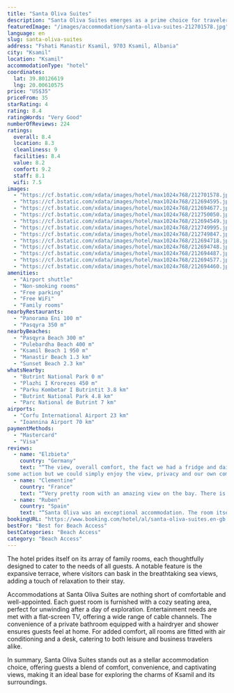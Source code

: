 ```yaml
---
title: "Santa Oliva Suites"
description: "Santa Oliva Suites emerges as a prime choice for travelers seeking comfort and convenience in Ksamil."
featuredImage: "/images/accommodation/santa-oliva-suites-212701578.jpg"
language: en
slug: santa-oliva-suites
address: "Fshati Manastir Ksamil, 9703 Ksamil, Albania"
city: "Ksamil"
location: "Ksamil"
accommodationType: "hotel"
coordinates:
  lat: 39.80126619
  lng: 20.00610575
price: "US$35"
priceFrom: 35
starRating: 4
rating: 8.4
ratingWords: "Very Good"
numberOfReviews: 224
ratings:
  overall: 8.4
  location: 8.3
  cleanliness: 9
  facilities: 8.4
  value: 8.2
  comfort: 9.2
  staff: 8.1
  wifi: 7.5
images:
  - "https://cf.bstatic.com/xdata/images/hotel/max1024x768/212701578.jpg?k=3ded312bcd28e03aaa9c8d8d55f8ceae2a737331d0e68b81a8c86072f8733141&o=&hp=1"
  - "https://cf.bstatic.com/xdata/images/hotel/max1024x768/212694595.jpg?k=7adccf100e43e99fd1f6909c4598854303107f4159774f8baf55305af0a98a08&o=&hp=1"
  - "https://cf.bstatic.com/xdata/images/hotel/max1024x768/212694677.jpg?k=66b07d47b8457a6c8c146efbcbc122cb527762791f105d7aeef082c05d253d2b&o=&hp=1"
  - "https://cf.bstatic.com/xdata/images/hotel/max1024x768/212750050.jpg?k=78bc2970502ceada76141142030dd26b7dfea1129fe0a186f368f284858d55cf&o=&hp=1"
  - "https://cf.bstatic.com/xdata/images/hotel/max1024x768/212694549.jpg?k=76824cb87ba047aa4e2def60031133f59ba17a90b85498fd6ce5438ef03eb588&o=&hp=1"
  - "https://cf.bstatic.com/xdata/images/hotel/max1024x768/212749995.jpg?k=0278eaaaa61709bd69a23022ffe2dac96e5feafc8124f9dc7e5b8b940098e97f&o=&hp=1"
  - "https://cf.bstatic.com/xdata/images/hotel/max1024x768/212749847.jpg?k=0becf95e3e6829cc8ab8208441deab6cc3bff042788fdde49d58b7043234e092&o=&hp=1"
  - "https://cf.bstatic.com/xdata/images/hotel/max1024x768/212694718.jpg?k=b233da76276c58107f4d70fb4377b418f99384e422f93f6152fdd7d7d64b3834&o=&hp=1"
  - "https://cf.bstatic.com/xdata/images/hotel/max1024x768/212694748.jpg?k=7dc40a42b46eb9d6559bc2f02191e1826c504d526b565926a1a2f78fe757051c&o=&hp=1"
  - "https://cf.bstatic.com/xdata/images/hotel/max1024x768/212694487.jpg?k=c8f3f3c72525cbd8e19c07dc195560f394118d08eae8e938b3fa10407d482ae4&o=&hp=1"
  - "https://cf.bstatic.com/xdata/images/hotel/max1024x768/212694577.jpg?k=ea4824f2b3a448b466df3b1372ba3cc77d9bbd6304116487f8d83bfe7d8d136d&o=&hp=1"
  - "https://cf.bstatic.com/xdata/images/hotel/max1024x768/212694460.jpg?k=fe101c7a04803881e71c7879a92300eed9d1b36ed9cef2333ba8df814a2df9f3&o=&hp=1"
amenities:
  - "Airport shuttle"
  - "Non-smoking rooms"
  - "Free parking"
  - "Free WiFi"
  - "Family rooms"
nearbyRestaurants:
  - "Panorama Eni 100 m"
  - "Pasqyra 350 m"
nearbyBeaches:
  - "Pasqyra Beach 300 m"
  - "Pulebardha Beach 400 m"
  - "Ksamil Beach 1 950 m"
  - "Manastir Beach 1.3 km"
  - "Sunset Beach 2.3 km"
whatsNearby:
  - "Butrint National Park 0 m"
  - "Plazhi I Krorezes 450 m"
  - "Parku Kombetar I Butrintit 3.8 km"
  - "Butrint National Park 4.8 km"
  - "Parc National de Butrint 7 km"
airports:
  - "Corfu International Airport 23 km"
  - "Ioannina Airport 70 km"
paymentMethods:
  - "Mastercard"
  - "Visa"
reviews:
  - name: "Elzbieta"
    country: "Germany"
    text: "“The view, overall comfort, the fact we had a fridge and daily cleaning service was top notch. The location for us was perfect, close enough to
some action but we could simply enjoy the view, privacy and our own company. We also got a kettle...”"
  - name: "Clementine"
    country: "France"
    text: "“Very pretty room with an amazing view on the bay. There is everything you need inside, and the host was very kind and welcoming.”"
  - name: "Ruben"
    country: "Spain"
    text: "“Santa Oliva was an exceptional accommodation. The room itself, the location and the attention of the owners was perfect. We are very glad we stayed there.”"
bookingURL: "https://www.booking.com/hotel/al/santa-oliva-suites.en-gb.html?aid=8035640"
bestFor: "Best for Beach Access"
bestCategories: "Beach Access"
category: "Beach Access"
---
```


The hotel prides itself on its array of family rooms, each thoughtfully designed to cater to the needs of all guests. A notable feature is the expansive terrace, where visitors can bask in the breathtaking sea views, adding a touch of relaxation to their stay.

Accommodations at Santa Oliva Suites are nothing short of comfortable and well-appointed. Each guest room is furnished with a cozy seating area, perfect for unwinding after a day of exploration. Entertainment needs are met with a flat-screen TV, offering a wide range of cable channels. The convenience of a private bathroom equipped with a hairdryer and shower ensures guests feel at home. For added comfort, all rooms are fitted with air conditioning and a desk, catering to both leisure and business travelers alike.

In summary, Santa Oliva Suites stands out as a stellar accommodation choice, offering guests a blend of comfort, convenience, and captivating views, making it an ideal base for exploring the charms of Ksamil and its surroundings.